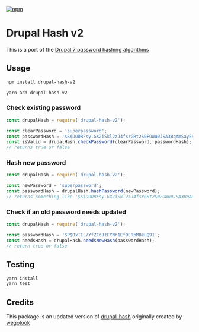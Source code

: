 [![npm](https://img.shields.io/npm/v/drupal-hash-v2)](https://www.npmjs.com/package/drupal-hash-v2)

# Drupal Hash v2

This is a port of the [Drupal 7 password hashing algorithms](https://github.com/drupal/drupal/blob/7.x/includes/password.inc)

## Usage

```sh
npm install drupal-hash-v2
```

```sh
yarn add drupal-hash-v2
```

### Check existing password

```javascript
const drupalHash = require('drupal-hash-v2');

const clearPassword = 'superpassword';
const passwordHash = '$S$DODRFsy.GX2iSkl2zJ4fsrGRt2S0FOWu0JSA3BqAmSayESbcY3w9';
const isValid = drupalHash.checkPassword(clearPassword, passwordHash);
// returns true or false
```

### Hash new password

```javascript
const drupalHash = require('drupal-hash-v2');

const newPassword = 'superpassword';
const passwordHash = drupalHash.hashPassword(newPassword);
// returns something like '$S$DODRFsy.GX2iSkl2zJ4fsrGRt2S0FOWu0JSA3BqAmSayESbcY3w9'
```

### Check if an old password needs updated

```javascript
const drupalHash = require('drupal-hash-v2');

const passwordHash = '$P$DxTIL/YfZCdJtFYNh1Ef9ERbMBkuQ91';
const needsHash = drupalHash.needsNewHash(passwordHash);
// return true or false
```

## Testing

```sh
yarn install
yarn test
```

## Credits

This package is an updated version of [drupal-hash](https://github.com/wegolook/node-drupal-hash) originally created by [wegolook](https://www.wegolook.com/)
